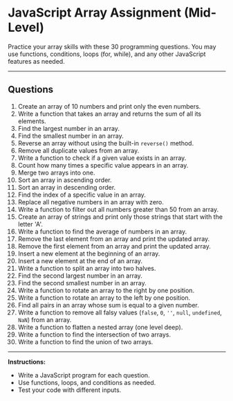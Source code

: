 # JavaScript Array Assignment (Mid-Level)

Practice your array skills with these 30 programming questions. You may use functions, conditions, loops (for, while), and any other JavaScript features as needed.

---

## Questions

1. Create an array of 10 numbers and print only the even numbers.
2. Write a function that takes an array and returns the sum of all its elements.
3. Find the largest number in an array.
4. Find the smallest number in an array.
5. Reverse an array without using the built-in `reverse()` method.
6. Remove all duplicate values from an array.
7. Write a function to check if a given value exists in an array.
8. Count how many times a specific value appears in an array.
9. Merge two arrays into one.
10. Sort an array in ascending order.
11. Sort an array in descending order.
12. Find the index of a specific value in an array.
13. Replace all negative numbers in an array with zero.
14. Write a function to filter out all numbers greater than 50 from an array.
15. Create an array of strings and print only those strings that start with the letter 'A'.
16. Write a function to find the average of numbers in an array.
17. Remove the last element from an array and print the updated array.
18. Remove the first element from an array and print the updated array.
19. Insert a new element at the beginning of an array.
20. Insert a new element at the end of an array.
21. Write a function to split an array into two halves.
22. Find the second largest number in an array.
23. Find the second smallest number in an array.
24. Write a function to rotate an array to the right by one position.
25. Write a function to rotate an array to the left by one position.
26. Find all pairs in an array whose sum is equal to a given number.
27. Write a function to remove all falsy values (`false`, `0`, `''`, `null`, `undefined`, `NaN`) from an array.
28. Write a function to flatten a nested array (one level deep).
29. Write a function to find the intersection of two arrays.
30. Write a function to find the union of two arrays.

---

**Instructions:**  
- Write a JavaScript program for each question.  
- Use functions, loops, and conditions as needed.  
- Test your code with different inputs.
